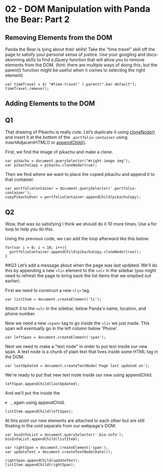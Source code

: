 # 02 - DOM Manipulation with Panda the Bear: Part 2

## Removing Elements from the DOM

Panda the Bear is lying about their skills! Take the "time travel" skill off the page to satisfy your personal sense of justice. Use your googling and docs-skimming skillz to find a jQuery function that will allow you to remove elements from the DOM. (hint: there are multiple ways of doing this, but the parent() function might be useful when it comes to selecting the right element)

```
var timeTravel = $( "#time-travel" ).parent(".bar-default");
timeTravel.remove();
```

## Adding Elements to the DOM

## Q1
That drawing of Pikachu is really cute. Let’s duplicate it using [cloneNode()](https://developer.mozilla.org/en-US/docs/Web/API/Node/cloneNode) and insert it at the bottom of the ```.portfolio-container``` using insertAdjacentHTML() or [appendChild()](https://developer.mozilla.org/en-US/docs/Web/API/Node/appendChild).

First, we find the image of pikachu and make a clone.
```
var pikachu = document.querySelector("#right-image img");
var pikachuCopy = pikachu.cloneNode(true);
```

Then we find where we want to place the copied pikachu and append it to that container.
```
var portfolioContainer = document.querySelector('.portfolio-container');
copyPikachuOver = portfolioContainer.appendChild(pikachuCopy);
```

## Q2
Wow, that was so satisfying I think we should do it 10 more times. Use a for loop to help you do this.

Using the previous code, we can add the loop afterward like this below.

```
for(var i = 0; i < 10; i++){
  portfolioContainer.appendChild(pikachuCopy.cloneNode(true));
}
```

##Q3
Let’s add a message about when the page was last updated. We'll do this by appending a new ```<li>``` element to the ```<ul>``` in the sidebar (you might need to refresh the page to bring back the list items that we emptied out earlier).

First we need to construct a new ```<li>``` tag.
```
var listItem = document.createElement('li');
```
Attach it to the ```<ul>``` in the sidebar, below Panda's name, location, and phone number.

Now we need a new ```<span>``` tag to go inside the ```<li>``` we just made. This span will eventually go in the left column below 'Phone'.
```
var leftSpan = document.createElement('span');
```
Next we need to make a "text node" in order to put text inside our new span. A text node is a chunk of plain text that lives inside some HTML tag in the DOM.
```
var lastUpdated = document.createTextNode('Page last updated on');
```
We're ready to put that new text node inside our new <span> using appendChild.
```
leftSpan.appendChild(lastUpdated);
```
And we'll put the <span> inside the <li>, again using appendChild.
```
listItem.appendChild(leftSpan);
```
At this point our new elements are attached to each other but are still floating in the void separate from our webpage's DOM.
```
var bioInfoList = document.querySelector('.bio-info');
bioInfoList.appendChild(listItem);
```
```
var rightSpan = document.createElement('span');
var updateText = document.createTextNode(Date());
```
```
rightSpan.appendChild(updateText);
listItem.appendChild(rightSpan);
```

